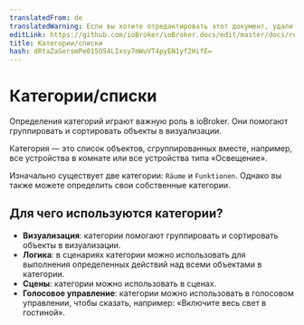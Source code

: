 ```yaml
---
translatedFrom: de
translatedWarning: Если вы хотите отредактировать этот документ, удалите поле «translationFrom», в противном случае этот документ будет снова автоматически переведен
editLink: https://github.com/ioBroker/ioBroker.docs/edit/master/docs/ru/basics/enums.md
title: Категории/списки
hash: dRtaZaSersmPe015O54LIxsy7mWuVT4pyEN1yf2HifE=
---
```

# Категории/списки
Определения категорий играют важную роль в ioBroker.
Они помогают группировать и сортировать объекты в визуализации.

Категория — это список объектов, сгруппированных вместе, например, все устройства в комнате или все устройства типа «Освещение».

Изначально существует две категории: `Räume` и `Funktionen`. Однако вы также можете определить свои собственные категории.

## Для чего используются категории?
- **Визуализация**: категории помогают группировать и сортировать объекты в визуализации.
- **Логика**: в сценариях категории можно использовать для выполнения определенных действий над всеми объектами в категории.
- **Сцены**: категории можно использовать в сценах.
- **Голосовое управление**: категории можно использовать в голосовом управлении, чтобы сказать, например: «Включите весь свет в гостиной».